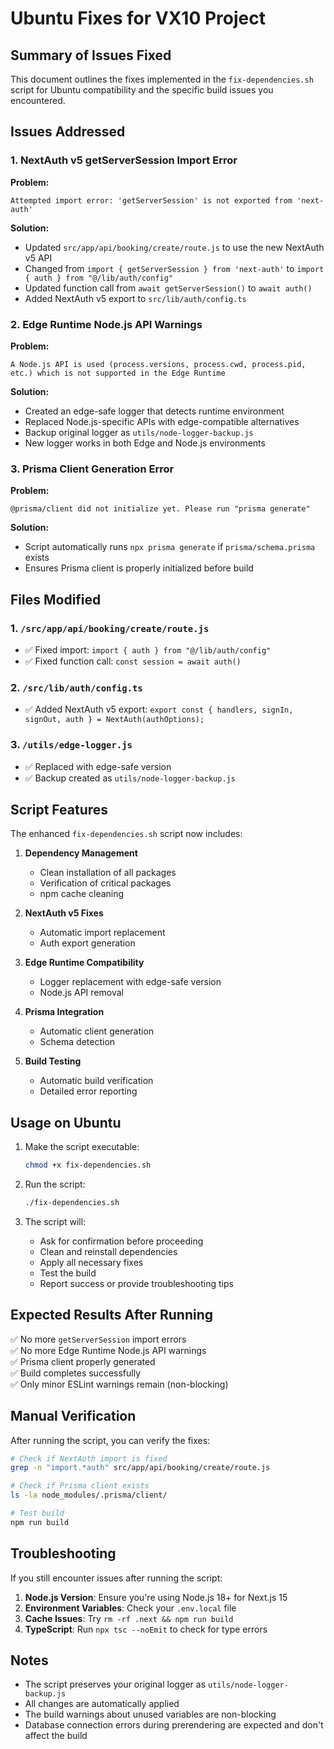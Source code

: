 # Ubuntu Fixes for VX10 Project

## Summary of Issues Fixed

This document outlines the fixes implemented in the `fix-dependencies.sh` script for Ubuntu compatibility and the specific build issues you encountered.

## Issues Addressed

### 1. NextAuth v5 getServerSession Import Error

**Problem:** 
```
Attempted import error: 'getServerSession' is not exported from 'next-auth'
```

**Solution:**
- Updated `src/app/api/booking/create/route.js` to use the new NextAuth v5 API
- Changed from `import { getServerSession } from 'next-auth'` to `import { auth } from "@/lib/auth/config"`
- Updated function call from `await getServerSession()` to `await auth()`
- Added NextAuth v5 export to `src/lib/auth/config.ts`

### 2. Edge Runtime Node.js API Warnings

**Problem:**
```
A Node.js API is used (process.versions, process.cwd, process.pid, etc.) which is not supported in the Edge Runtime
```

**Solution:**
- Created an edge-safe logger that detects runtime environment
- Replaced Node.js-specific APIs with edge-compatible alternatives
- Backup original logger as `utils/node-logger-backup.js`
- New logger works in both Edge and Node.js environments

### 3. Prisma Client Generation Error

**Problem:**
```
@prisma/client did not initialize yet. Please run "prisma generate"
```

**Solution:**
- Script automatically runs `npx prisma generate` if `prisma/schema.prisma` exists
- Ensures Prisma client is properly initialized before build

## Files Modified

### 1. `/src/app/api/booking/create/route.js`
- ✅ Fixed import: `import { auth } from "@/lib/auth/config"`
- ✅ Fixed function call: `const session = await auth()`

### 2. `/src/lib/auth/config.ts`
- ✅ Added NextAuth v5 export: `export const { handlers, signIn, signOut, auth } = NextAuth(authOptions);`

### 3. `/utils/edge-logger.js`
- ✅ Replaced with edge-safe version
- ✅ Backup created as `utils/node-logger-backup.js`

## Script Features

The enhanced `fix-dependencies.sh` script now includes:

1. **Dependency Management**
   - Clean installation of all packages
   - Verification of critical packages
   - npm cache cleaning

2. **NextAuth v5 Fixes**
   - Automatic import replacement
   - Auth export generation

3. **Edge Runtime Compatibility**
   - Logger replacement with edge-safe version
   - Node.js API removal

4. **Prisma Integration**
   - Automatic client generation
   - Schema detection

5. **Build Testing**
   - Automatic build verification
   - Detailed error reporting

## Usage on Ubuntu

1. Make the script executable:
   ```bash
   chmod +x fix-dependencies.sh
   ```

2. Run the script:
   ```bash
   ./fix-dependencies.sh
   ```

3. The script will:
   - Ask for confirmation before proceeding
   - Clean and reinstall dependencies
   - Apply all necessary fixes
   - Test the build
   - Report success or provide troubleshooting tips

## Expected Results After Running

✅ No more `getServerSession` import errors  
✅ No more Edge Runtime Node.js API warnings  
✅ Prisma client properly generated  
✅ Build completes successfully  
✅ Only minor ESLint warnings remain (non-blocking)  

## Manual Verification

After running the script, you can verify the fixes:

```bash
# Check if NextAuth import is fixed
grep -n "import.*auth" src/app/api/booking/create/route.js

# Check if Prisma client exists
ls -la node_modules/.prisma/client/

# Test build
npm run build
```

## Troubleshooting

If you still encounter issues after running the script:

1. **Node.js Version**: Ensure you're using Node.js 18+ for Next.js 15
2. **Environment Variables**: Check your `.env.local` file
3. **Cache Issues**: Try `rm -rf .next && npm run build`
4. **TypeScript**: Run `npx tsc --noEmit` to check for type errors

## Notes

- The script preserves your original logger as `utils/node-logger-backup.js`
- All changes are automatically applied
- The build warnings about unused variables are non-blocking
- Database connection errors during prerendering are expected and don't affect the build
